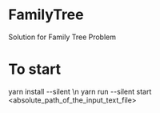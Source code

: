 # FamilyTree
Solution for Family Tree Problem 


# To start

yarn install --silent \n
yarn run --silent start <absolute_path_of_the_input_text_file>


